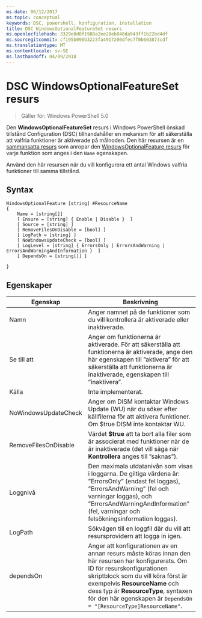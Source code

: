 ```yaml
---
ms.date: 06/12/2017
ms.topic: conceptual
keywords: DSC, powershell, konfiguration, installation
title: DSC WindowsOptionalFeatureSet resurs
ms.openlocfilehash: 3329e0d0f1988a2ee20eb848da943ff1b22bd4df
ms.sourcegitcommit: cf195b090b3223fa4917206dfec7f0b603873cdf
ms.translationtype: MT
ms.contentlocale: sv-SE
ms.lasthandoff: 04/09/2018
---
```

# <a name="dsc-windowsoptionalfeatureset-resource"></a>DSC WindowsOptionalFeatureSet resurs

> Gäller för: Windows PowerShell 5.0

Den **WindowsOptionalFeatureSet** resurs i Windows PowerShell önskad tillstånd Configuration (DSC) tillhandahåller en mekanism för att säkerställa att valfria funktioner är aktiverade på målnoden.
Den här resursen är en [sammansatta resurs](authoringResourceComposite.md) som anropar den [WindowsOptionalFeature resurs](windowsOptionalFeatureResource.md) för varje funktion som anges i den `Name` egenskapen.

Använd den här resursen när du vill konfigurera ett antal Windows valfria funktioner till samma tillstånd.

## <a name="syntax"></a>Syntax

```
WindowsOptionalFeature [string] #ResourceName
{
    Name = [string[]]
    [ Ensure = [string] { Enable | Disable }  ]
    [ Source = [string] ]
    [ RemoveFilesOnDisable = [bool] ]
    [ LogPath = [string] ]
    [ NoWindowsUpdateCheck = [bool] ]
    [ LogLevel = [string] { ErrorsOnly | ErrorsAndWarning | ErrorsAndWarningAndInformation }  ]
    [ DependsOn = [string[]] ]

}
```

## <a name="properties"></a>Egenskaper

|  Egenskap  |  Beskrivning   |
|---|---|
| Namn| Anger namnet på de funktioner som du vill kontrollera är aktiverade eller inaktiverade.|
| Se till att| Anger om funktionerna är aktiverade. För att säkerställa att funktionerna är aktiverade, ange den här egenskapen till ”aktivera” för att säkerställa att funktionerna är inaktiverade, egenskapen till ”inaktivera”.|
| Källa| Inte implementerat.|
| NoWindowsUpdateCheck| Anger om DISM kontaktar Windows Update (WU) när du söker efter källfilerna för att aktivera funktioner. Om $true DISM inte kontaktar WU.|
| RemoveFilesOnDisable| Värdet **$true** att ta bort alla filer som är associerat med funktioner när de är inaktiverade (det vill säga när **Kontrollera** anges till ”saknas”).|
| Loggnivå| Den maximala utdatanivån som visas i loggarna. De giltiga värdena är: ”ErrorsOnly” (endast fel loggas), ”ErrorsAndWarning” (fel och varningar loggas), och ”ErrorsAndWarningAndInformation” (fel, varningar och felsökningsinformation loggas).|
| LogPath| Sökvägen till en loggfil där du vill att resursprovidern att logga in igen.|
| dependsOn| Anger att konfigurationen av en annan resurs måste köras innan den här resursen har konfigurerats. Om ID för resurskonfigurationen skriptblock som du vill köra först är exempelvis __ResourceName__ och dess typ är __ResourceType__, syntaxen för den här egenskapen är `DependsOn = "[ResourceType]ResourceName"`.|